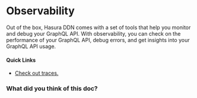 # Observability

Out of the box, Hasura DDN comes with a set of tools that help you monitor and debug your GraphQL API. With observability, you can check on the performance of your GraphQL API, debug errors, and get insights into your GraphQL API usage.

#### Quick Links

- [ Check out traces. ](https://hasura.io/docs/3.0/observability/traces/)


### What did you think of this doc?